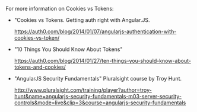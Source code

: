 For more information on Cookies vs Tokens:

* "Cookies vs Tokens. Getting auth right with Angular.JS.

  https://auth0.com/blog/2014/01/07/angularjs-authentication-with-cookies-vs-token/

* "10 Things You Should Know About Tokens"

  https://auth0.com/blog/2014/01/27/ten-things-you-should-know-about-tokens-and-cookies/

* "AngularJS Security Fundamentals" Pluralsight course by Troy Hunt.

  http://www.pluralsight.com/training/player?author=troy-hunt&name=angularjs-security-fundamentals-m03-server-security-controls&mode=live&clip=3&course=angularjs-security-fundamentals
